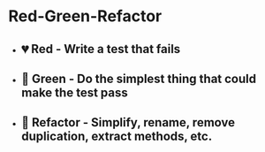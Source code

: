 # Red-Green-Refactor
* ## &#x1F494; Red - Write a test that fails
* ## &#x1F49A; Green - Do the simplest thing that could make the test pass
* ## &#x1F499; Refactor - Simplify, rename, remove duplication, extract methods, etc.